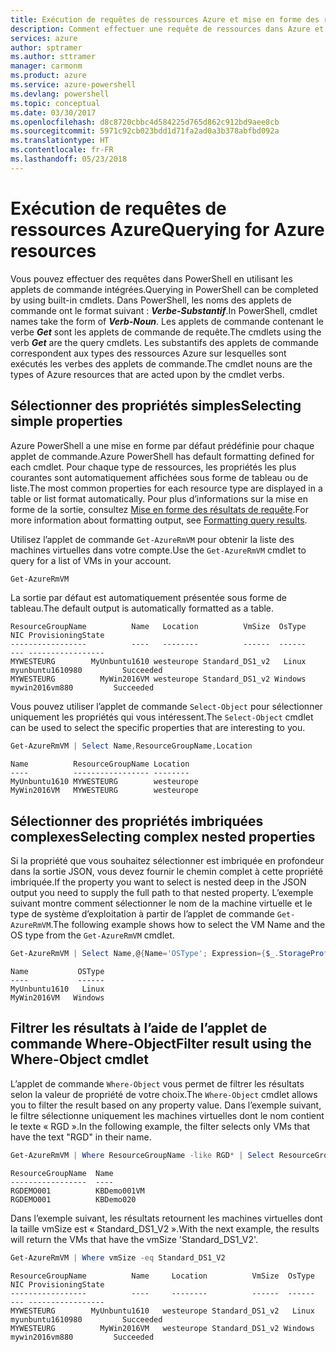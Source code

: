 ```yaml
---
title: Exécution de requêtes de ressources Azure et mise en forme des résultats | Microsoft Docs
description: Comment effectuer une requête de ressources dans Azure et mettre en forme les résultats.
services: azure
author: sptramer
ms.author: sttramer
manager: carmonm
ms.product: azure
ms.service: azure-powershell
ms.devlang: powershell
ms.topic: conceptual
ms.date: 03/30/2017
ms.openlocfilehash: d8c8720cbbc4d584225d765d862c912bd9aee8cb
ms.sourcegitcommit: 5971c92cb023bdd1d71fa2ad0a3b378abfbd092a
ms.translationtype: HT
ms.contentlocale: fr-FR
ms.lasthandoff: 05/23/2018
---
```

# <a name="querying-for-azure-resources"></a><span data-ttu-id="716fd-103">Exécution de requêtes de ressources Azure</span><span class="sxs-lookup"><span data-stu-id="716fd-103">Querying for Azure resources</span></span>

<span data-ttu-id="716fd-104">Vous pouvez effectuer des requêtes dans PowerShell en utilisant les applets de commande intégrées.</span><span class="sxs-lookup"><span data-stu-id="716fd-104">Querying in PowerShell can be completed by using built-in cmdlets.</span></span> <span data-ttu-id="716fd-105">Dans PowerShell, les noms des applets de commande ont le format suivant : **_Verbe-Substantif_**.</span><span class="sxs-lookup"><span data-stu-id="716fd-105">In PowerShell, cmdlet names take the form of **_Verb-Noun_**.</span></span> <span data-ttu-id="716fd-106">Les applets de commande contenant le verbe **_Get_** sont les applets de commande de requête.</span><span class="sxs-lookup"><span data-stu-id="716fd-106">The cmdlets using the verb **_Get_** are the query cmdlets.</span></span> <span data-ttu-id="716fd-107">Les substantifs des applets de commande correspondent aux types des ressources Azure sur lesquelles sont exécutés les verbes des applets de commande.</span><span class="sxs-lookup"><span data-stu-id="716fd-107">The cmdlet nouns are the types of Azure resources that are acted upon by the cmdlet verbs.</span></span>


## <a name="selecting-simple-properties"></a><span data-ttu-id="716fd-108">Sélectionner des propriétés simples</span><span class="sxs-lookup"><span data-stu-id="716fd-108">Selecting simple properties</span></span>

<span data-ttu-id="716fd-109">Azure PowerShell a une mise en forme par défaut prédéfinie pour chaque applet de commande.</span><span class="sxs-lookup"><span data-stu-id="716fd-109">Azure PowerShell has default formatting defined for each cmdlet.</span></span> <span data-ttu-id="716fd-110">Pour chaque type de ressources, les propriétés les plus courantes sont automatiquement affichées sous forme de tableau ou de liste.</span><span class="sxs-lookup"><span data-stu-id="716fd-110">The most common properties for each resource type are displayed in a table or list format automatically.</span></span> <span data-ttu-id="716fd-111">Pour plus d’informations sur la mise en forme de la sortie, consultez [Mise en forme des résultats de requête](formatting-output.md).</span><span class="sxs-lookup"><span data-stu-id="716fd-111">For more information about formatting output, see [Formatting query results](formatting-output.md).</span></span>

<span data-ttu-id="716fd-112">Utilisez l’applet de commande `Get-AzureRmVM` pour obtenir la liste des machines virtuelles dans votre compte.</span><span class="sxs-lookup"><span data-stu-id="716fd-112">Use the `Get-AzureRmVM` cmdlet to query for a list of VMs in your account.</span></span>

```powershell
Get-AzureRmVM
```

<span data-ttu-id="716fd-113">La sortie par défaut est automatiquement présentée sous forme de tableau.</span><span class="sxs-lookup"><span data-stu-id="716fd-113">The default output is automatically formatted as a table.</span></span>

```
ResourceGroupName          Name   Location          VmSize  OsType              NIC ProvisioningState
-----------------          ----   --------          ------  ------              --- -----------------
MYWESTEURG        MyUnbuntu1610 westeurope Standard_DS1_v2   Linux myunbuntu1610980         Succeeded
MYWESTEURG          MyWin2016VM westeurope Standard_DS1_v2 Windows   mywin2016vm880         Succeeded
```

<span data-ttu-id="716fd-114">Vous pouvez utiliser l’applet de commande `Select-Object` pour sélectionner uniquement les propriétés qui vous intéressent.</span><span class="sxs-lookup"><span data-stu-id="716fd-114">The `Select-Object` cmdlet can be used to select the specific properties that are interesting to you.</span></span>

```powershell
Get-AzureRmVM | Select Name,ResourceGroupName,Location
```

```
Name          ResourceGroupName Location
----          ----------------- --------
MyUnbuntu1610 MYWESTEURG        westeurope
MyWin2016VM   MYWESTEURG        westeurope
```

## <a name="selecting-complex-nested-properties"></a><span data-ttu-id="716fd-115">Sélectionner des propriétés imbriquées complexes</span><span class="sxs-lookup"><span data-stu-id="716fd-115">Selecting complex nested properties</span></span>

<span data-ttu-id="716fd-116">Si la propriété que vous souhaitez sélectionner est imbriquée en profondeur dans la sortie JSON, vous devez fournir le chemin complet à cette propriété imbriquée.</span><span class="sxs-lookup"><span data-stu-id="716fd-116">If the property you want to select is nested deep in the JSON output you need to supply the full path to that nested property.</span></span> <span data-ttu-id="716fd-117">L’exemple suivant montre comment sélectionner le nom de la machine virtuelle et le type de système d’exploitation à partir de l’applet de commande `Get-AzureRmVM`.</span><span class="sxs-lookup"><span data-stu-id="716fd-117">The following example shows how to select the VM Name and the OS type from the `Get-AzureRmVM` cmdlet.</span></span>

```powershell
Get-AzureRmVM | Select Name,@{Name='OSType'; Expression={$_.StorageProfile.OSDisk.OSType}}
```

```
Name           OSType
----           ------
MyUnbuntu1610   Linux
MyWin2016VM   Windows
```

## <a name="filter-result-using-the-where-object-cmdlet"></a><span data-ttu-id="716fd-118">Filtrer les résultats à l’aide de l’applet de commande Where-Object</span><span class="sxs-lookup"><span data-stu-id="716fd-118">Filter result using the Where-Object cmdlet</span></span>

<span data-ttu-id="716fd-119">L’applet de commande `Where-Object` vous permet de filtrer les résultats selon la valeur de propriété de votre choix.</span><span class="sxs-lookup"><span data-stu-id="716fd-119">The `Where-Object` cmdlet allows you to filter the result based on any property value.</span></span> <span data-ttu-id="716fd-120">Dans l’exemple suivant, le filtre sélectionne uniquement les machines virtuelles dont le nom contient le texte « RGD ».</span><span class="sxs-lookup"><span data-stu-id="716fd-120">In the following example, the filter selects only VMs that have the text "RGD" in their name.</span></span>

```powershell
Get-AzureRmVM | Where ResourceGroupName -like RGD* | Select ResourceGroupName,Name
```

```
ResourceGroupName  Name
-----------------  ----
RGDEMO001          KBDemo001VM
RGDEMO001          KBDemo020
```

<span data-ttu-id="716fd-121">Dans l’exemple suivant, les résultats retournent les machines virtuelles dont la taille vmSize est « Standard_DS1_V2 ».</span><span class="sxs-lookup"><span data-stu-id="716fd-121">With the next example, the results will return the VMs that have the vmSize 'Standard_DS1_V2'.</span></span>

```powershell
Get-AzureRmVM | Where vmSize -eq Standard_DS1_V2
```

```
ResourceGroupName          Name     Location          VmSize  OsType              NIC ProvisioningState
-----------------          ----     --------          ------  ------              --- -----------------
MYWESTEURG        MyUnbuntu1610   westeurope Standard_DS1_v2   Linux myunbuntu1610980         Succeeded
MYWESTEURG          MyWin2016VM   westeurope Standard_DS1_v2 Windows   mywin2016vm880         Succeeded
```
